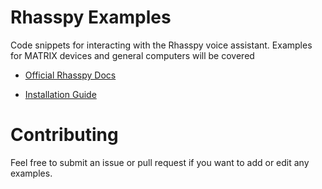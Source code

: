 # Rhasspy Examples

Code snippets for interacting with the Rhasspy voice assistant. Examples for MATRIX devices and general computers will be covered

- [Official Rhasspy Docs](https://rhasspy.readthedocs.io/en/latest/)

- [Installation Guide](https://www.hackster.io/matrix-labs/rhasspy-voice-assistant-on-matrix-voice-and-matrix-creator-97f92e)

# Contributing

Feel free to submit an issue or pull request if you want to add or edit any examples.
